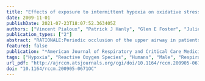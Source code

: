 ```yaml
---
title: "Effects of exposure to intermittent hypoxia on oxidative stress and acute hypoxic ventilatory response in humans."
date: 2009-11-01
publishDate: 2021-07-23T18:07:52.363405Z
authors: ["Vincent Pialoux", "Patrick J Hanly", "Glen E Foster", "Julien V Brugniaux", "Andrew E Beaudin", "Sara E Hartmann", "Matiram Pun", "Cailean T Duggan", "Marc J Poulin"]
publication_types: ["2"]
abstract: "RATIONALE:Periodic occlusion of the upper airway in patients with obstructive sleep apnea leads to chronic intermittent hypoxia, which increases the acute hypoxic ventilatory response (AHVR). Animal studies suggest that oxidative stress may modulate AHVR by increasing carotid body sensitivity to hypoxia. This has not been shown in humans. OBJECTIVES:To determine whether 4 days of exposure to chronic intermittent hypoxia increases AHVR and oxidative stress and to determine the strength of the association between oxidative stress and AHVR. METHODS:After two normoxic control days (Day -4 and Day 0), 10 young healthy men were exposed awake to 4 days (Days 1-4) of intermittent hypoxia for 6 hours per day. MEASUREMENTS AND MAIN RESULTS:AHVR, assessed using an isocapnic hypoxia protocol, was determined as the slope of the linear regression between ventilation and oxygen desaturation. Oxidative stress was evaluated by measuring plasma DNA, lipid and protein oxidation, uric acid and antioxidant status by measuring alpha-tocopherol, total vitamin C, and antioxidant enzymatic activities. Between baseline and Day 4, there were significant increases in AHVR, DNA oxidation, uric acid, and vitamin C, whereas antioxidant enzymatic activities and alpha-tocopherol were unchanged. There were strong correlations between the changes in AHVR and DNA oxidation (r = 0.88; P = 0.002). CONCLUSIONS:Chronic intermittent hypoxia increases oxidative stress by increasing production of reactive oxygen species without a compensatory increase in antioxidant activity. This human study shows that reactive oxygen species overproduction modulates increased AHVR. These mechanisms may be responsible for increased AHVR in patients with obstructive sleep apnea."
featured: false
publication: "*American Journal of Respiratory and Critical Care Medicine*"
tags: ["Hypoxia", "Reactive Oxygen Species", "Humans", "Male", "Respiratory Function Tests", "Sleep Apnea", "Obstructive", "Oxidative Stress"]
url_pdf: "http://ajrccm.atsjournals.org/cgi/doi/10.1164/rccm.200905-0671OC"
doi: "10.1164/rccm.200905-0671OC"
---
```


